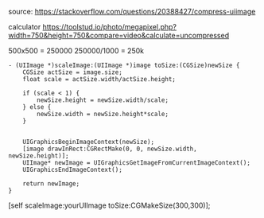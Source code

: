 source: https://stackoverflow.com/questions/20388427/compress-uiimage

calculator https://toolstud.io/photo/megapixel.php?width=750&height=750&compare=video&calculate=uncompressed

500x500 = 250000 
250000/1000 = 250k


    - (UIImage *)scaleImage:(UIImage *)image toSize:(CGSize)newSize {
        CGSize actSize = image.size;
        float scale = actSize.width/actSize.height;

        if (scale < 1) {
            newSize.height = newSize.width/scale;
        } else {
            newSize.width = newSize.height*scale;
        }


        UIGraphicsBeginImageContext(newSize);
        [image drawInRect:CGRectMake(0, 0, newSize.width, newSize.height)];
        UIImage* newImage = UIGraphicsGetImageFromCurrentImageContext();
        UIGraphicsEndImageContext();

        return newImage;
    }
    
[self scaleImage:yourUIImage toSize:CGMakeSize(300,300)];    
